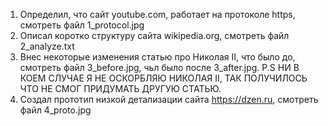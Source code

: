 1. Определил, что сайт youtube.com, работает на протоколе https, смотреть файл 1_protocol.jpg
2. Описал коротко структуру сайта wikipedia.org, смотреть файл 2_analyze.txt
3. Внес некоторые изменения статью про Николая II, что было до, смотреть файл 3_before.jpg, чьл  было после 3_after.jpg.
P.S НИ В КОЕМ СЛУЧАЕ Я НЕ ОСКОРБЛЯЮ НИКОЛАЯ II, ТАК ПОЛУЧИЛОСЬ ЧТО НЕ СМОГ ПРИДУМАТЬ ДРУГУЮ СТАТЬЮ.
4. Создал прототип низкой детализации сайта https://dzen.ru, смотреть файл 4_proto.jpg
